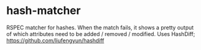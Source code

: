 hash-matcher
============

RSPEC matcher for hashes. 
When the match fails, it shows a pretty output of which attributes need to be added / removed / modified.
Uses HashDiff; https://github.com/liufengyun/hashdiff

